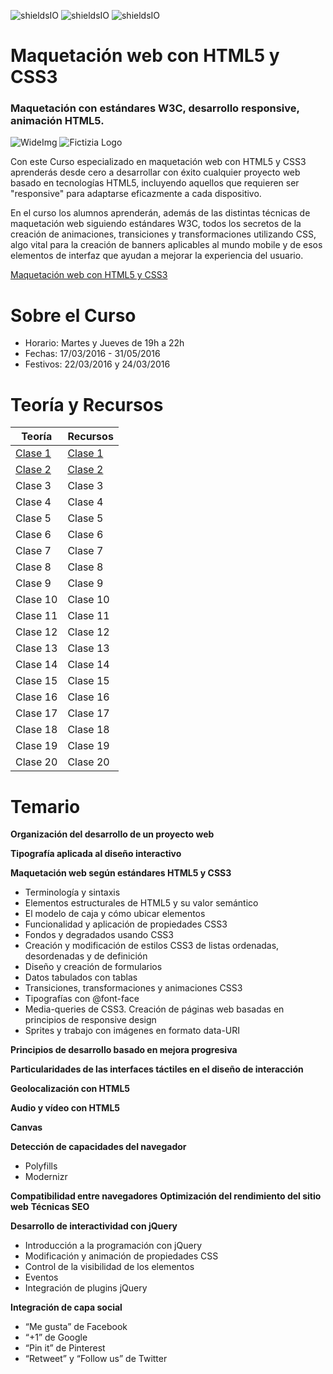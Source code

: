 ![shieldsIO](https://img.shields.io/github/issues/Fictizia/Curso-Maquetacion-web-con-HTML5-y-CSS3_ed6.svg)
![shieldsIO](https://img.shields.io/github/forks/Fictizia/Curso-Maquetacion-web-con-HTML5-y-CSS3_ed6.svg)
![shieldsIO](https://img.shields.io/github/stars/Fictizia/Curso-Maquetacion-web-con-HTML5-y-CSS3_ed6.svg)

# Maquetación web con HTML5 y CSS3
### Maquetación con estándares W3C, desarrollo responsive, animación HTML5.

![WideImg](http://www.fictizia.com/assets/styles/styleImgs/wideBox/wideImg_desarrollo_frontend_con_html5_y_css3.jpg)
![Fictizia Logo](https://media.licdn.com/media/p/1/000/1ed/254/29475de.png)

Con este Curso especializado en maquetación web con HTML5 y CSS3 aprenderás desde cero a desarrollar con éxito cualquier proyecto web basado en tecnologías HTML5, incluyendo aquellos que requieren ser "responsive" para adaptarse eficazmente a cada dispositivo.

En el curso los alumnos aprenderán, además de las distintas técnicas de maquetación web siguiendo estándares W3C, todos los secretos de la creación de animaciones, transiciones y transformaciones utilizando CSS, algo vital para la creación de banners aplicables al mundo mobile y de esos elementos de interfaz que ayudan a mejorar la experiencia del usuario.


[Maquetación web con HTML5 y CSS3](http://www.fictizia.com/formacion/curso_frontend_html5_css3)

Sobre el Curso
=================
* Horario: Martes y Jueves de 19h a 22h
* Fechas: 17/03/2016 - 31/05/2016
* Festivos: 22/03/2016 y 24/03/2016

Teoría y Recursos
=================
Teoría | Recursos
------------ | -------------
[Clase 1](teoria/clase1.md)	| [Clase 1](recursos/clase1.md)
[Clase 2](teoria/clase2.md) | [Clase 2](recursos/clase2.md)
Clase 3 | Clase 3
Clase 4 | Clase 4
Clase 5 | Clase 5
Clase 6 | Clase 6
Clase 7 | Clase 7
Clase 8 | Clase 8
Clase 9 | Clase 9
Clase 10 | Clase 10
Clase 11 | Clase 11
Clase 12 | Clase 12
Clase 13 | Clase 13
Clase 14 | Clase 14
Clase 15 | Clase 15
Clase 16 | Clase 16
Clase 17 | Clase 17
Clase 18 | Clase 18
Clase 19 | Clase 19
Clase 20 | Clase 20

Temario
=================

**Organización del desarrollo de un proyecto web**

**Tipografía aplicada al diseño interactivo**

**Maquetación web según estándares HTML5 y CSS3**
* Terminología y sintaxis
* Elementos estructurales de HTML5 y su valor semántico
* El modelo de caja y cómo ubicar elementos
* Funcionalidad y aplicación de propiedades CSS3
* Fondos y degradados usando CSS3
* Creación y modificación de estilos CSS3 de listas ordenadas, desordenadas y de definición
* Diseño y creación de formularios
* Datos tabulados con tablas
* Transiciones, transformaciones y animaciones CSS3
* Tipografías con @font-face
* Media-queries de CSS3. Creación de páginas web basadas en principios de responsive design
* Sprites y trabajo con imágenes en formato data-URI

**Principios de desarrollo basado en mejora progresiva**

**Particularidades de las interfaces táctiles en el diseño de interacción**

**Geolocalización con HTML5**

**Audio y vídeo con HTML5**

**Canvas**

**Detección de capacidades del navegador**
* Polyfills
* Modernizr

**Compatibilidad entre navegadores**
**Optimización del rendimiento del sitio web**
**Técnicas SEO**

**Desarrollo de interactividad con jQuery**
* Introducción a la programación con jQuery
* Modificación y animación de propiedades CSS
* Control de la visibilidad de los elementos
* Eventos
* Integración de plugins jQuery

**Integración de capa social**
* “Me gusta” de Facebook
* “+1” de Google
* “Pin it” de Pinterest
* “Retweet” y “Follow us” de Twitter
